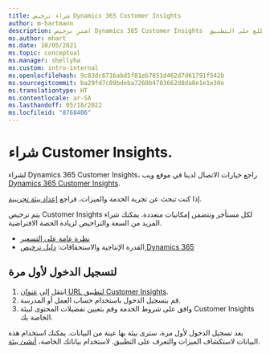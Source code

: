 ```yaml
---
title: شراء ترخيص Dynamics 365 Customer Insights
author: m-hartmann
description: اشترِ ترخيص Dynamics 365 Customer Insights  وسجّل دخولك واطلع على التطبيق.
ms.author: mhart
ms.date: 10/05/2021
ms.topic: conceptual
ms.manager: shellyha
ms.custom: intro-internal
ms.openlocfilehash: 9c83dc6716abd5f81eb7851d462d7d61791f542b
ms.sourcegitcommit: ba29fd7c89bdeba7260b4783662d8da8e1e1e30e
ms.translationtype: HT
ms.contentlocale: ar-SA
ms.lasthandoff: 05/18/2022
ms.locfileid: "8768406"
---
```

# <a name="purchase-customer-insights"></a>شراء Customer Insights.

لشراء Dynamics 365 Customer Insights، راجع خيارات الاتصال لدينا في موقع ويب [Dynamics 365 Customer Insights](https://dynamics.microsoft.com/ai/customer-insights/).

إذا كنت تبحث عن تجربة الخدمة والميزات، فراجع [إعداد بيئة تجريبية](trial-signup.md).

يتم ترخيص Customer Insights لكل مستأجر وتتضمن إمكانيات متعددة. يمكنك شراء المزيد من السعة والتراخيص لزيادة الحصة الافتراضية.
- [نظرة عامة على التسعير](https://dynamics.microsoft.com/ai/customer-insights/pricing/)
- القدرة الإنتاجية والاستحقاقات: [دليل ترخيص Dynamics 365](https://go.microsoft.com/fwlink/?LinkId=866544)

## <a name="sign-in-for-the-first-time"></a>لتسجيل الدخول لأول مرة

1. انتقل إلى [عنوان URL لتطبيق Customer Insights](https://home.ci.ai.dynamics.com).
1. قم بتسجيل الدخول باستخدام حساب العمل أو المدرسة.
1. وافق على شروط الخدمة وقم بتعيين تفضيلات المحتوى لبيئة Customer Insights الخاصة بك.

بعد تسجيل الدخول لأول مرة، سترى بيئة بها عينة من البيانات. يمكنك استخدام هذه البيانات لاستكشاف الميزات والتعرف على التطبيق. لاستخدام بياناتك الخاصة، [أنشئ بيئة](create-environment.md).

